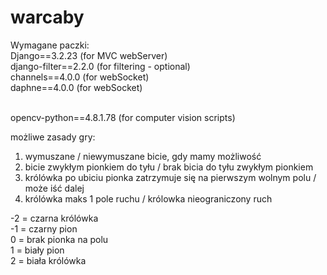 # warcaby

Wymagane paczki:<br>
Django==3.2.23 (for MVC webServer)<br>
django-filter==2.2.0 (for filtering - optional)<br>
channels==4.0.0 (for webSocket)<br>
daphne==4.0.0 (for webSocket)<br><br>

opencv-python==4.8.1.78 (for computer vision scripts)


możliwe zasady gry:
1. wymuszane / niewymuszane bicie, gdy mamy możliwość
2. bicie zwykłym pionkiem do tyłu / brak bicia do tyłu zwykłym pionkiem
3. królówka po ubiciu pionka zatrzymuje się na pierwszym wolnym polu / może iść dalej
4. królówka maks 1 pole ruchu / królowka nieograniczony ruch


-2 = czarna królówka<br>
-1 = czarny pion<br>
0 = brak pionka na polu<br>
1 = biały pion<br>
2 = biała królówka<br>
